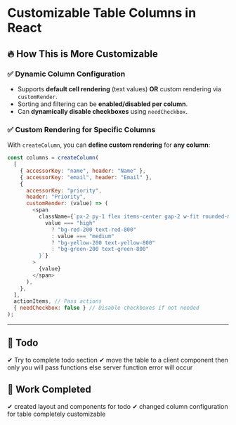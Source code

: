 # Customizable Table Columns in React

## 🔥 How This is More Customizable

### ✅ Dynamic Column Configuration

- Supports **default cell rendering** (text values) **OR** custom rendering via `customRender`.
- Sorting and filtering can be **enabled/disabled per column**.
- Can **dynamically disable checkboxes** using `needCheckbox`.

### ✅ Custom Rendering for Specific Columns

With `createColumn`, you can **define custom rendering** for **any column**:

```javascript
const columns = createColumn(
  [
    { accessorKey: "name", header: "Name" },
    { accessorKey: "email", header: "Email" },
    {
      accessorKey: "priority",
      header: "Priority",
      customRender: (value) => (
        <span
          className={`px-2 py-1 flex items-center gap-2 w-fit rounded-md ${
            value === "high"
              ? "bg-red-200 text-red-800"
              : value === "medium"
              ? "bg-yellow-200 text-yellow-800"
              : "bg-green-200 text-green-800"
          }`}
        >
          {value}
        </span>
      ),
    },
  ],
  actionItems, // Pass actions
  { needCheckbox: false } // Disable checkboxes if not needed
);
```

---

## 🎯 Todo

✔ Try to complete todo section
✔ move the table to a client component then only you will pass functions else server function error will occur

## 🎯 Work Completed

✔ created layout and components for todo
✔ changed column configuration for table completely customizable
